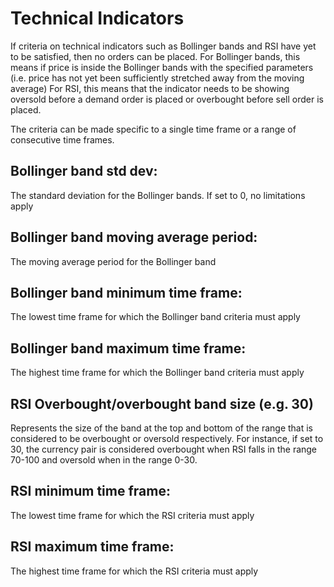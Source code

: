 # Technical Indicators

If criteria on technical indicators such as Bollinger bands and RSI have yet to be satisfied, then no orders can be placed. For Bollinger bands, this means if price is inside the Bollinger bands with the specified parameters \(i.e. price has not yet been sufficiently stretched away from the moving average\) For RSI, this means that the indicator needs to be showing oversold before a demand order is placed or overbought before sell order is placed.

The criteria can be made specific to a single time frame or a range of consecutive time frames.

## **Bollinger band std dev:**

The standard deviation for the Bollinger bands. If set to 0, no limitations apply

## **Bollinger band moving average period:**

The moving average period for the Bollinger band

## **Bollinger band minimum time frame:**

The lowest time frame for which the Bollinger band criteria must apply

## **Bollinger band maximum time frame:**

The highest time frame for which the Bollinger band criteria must apply

## **RSI Overbought/overbought band size \(e.g. 30\)**

Represents the size of the band at the top and bottom of the range that is considered to be overbought or oversold respectively. For instance, if set to 30, the currency pair is considered overbought when RSI falls in the range 70-100 and oversold when in the range 0-30.

## **RSI minimum time frame:**

The lowest time frame for which the RSI criteria must apply

## **RSI maximum time frame:**

The highest time frame for which the RSI criteria must apply

